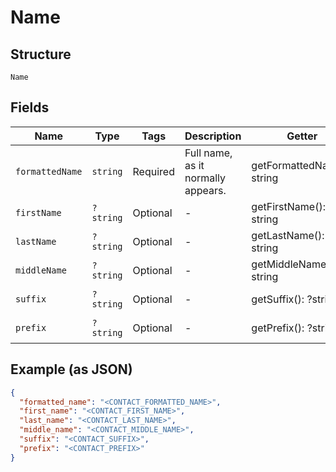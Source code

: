 
# Name

## Structure

`Name`

## Fields

| Name | Type | Tags | Description | Getter | Setter |
|  --- | --- | --- | --- | --- | --- |
| `formattedName` | `string` | Required | Full name, as it normally appears. | getFormattedName(): string | setFormattedName(string formattedName): void |
| `firstName` | `?string` | Optional | - | getFirstName(): ?string | setFirstName(?string firstName): void |
| `lastName` | `?string` | Optional | - | getLastName(): ?string | setLastName(?string lastName): void |
| `middleName` | `?string` | Optional | - | getMiddleName(): ?string | setMiddleName(?string middleName): void |
| `suffix` | `?string` | Optional | - | getSuffix(): ?string | setSuffix(?string suffix): void |
| `prefix` | `?string` | Optional | - | getPrefix(): ?string | setPrefix(?string prefix): void |

## Example (as JSON)

```json
{
  "formatted_name": "<CONTACT_FORMATTED_NAME>",
  "first_name": "<CONTACT_FIRST_NAME>",
  "last_name": "<CONTACT_LAST_NAME>",
  "middle_name": "<CONTACT_MIDDLE_NAME>",
  "suffix": "<CONTACT_SUFFIX>",
  "prefix": "<CONTACT_PREFIX>"
}
```

